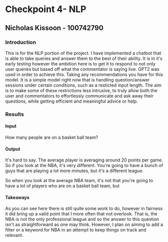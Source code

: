# Checkpoint 4- NLP
## Nicholas Kissoon - 100742790

### Introduction

This is for the NLP portion of the project. I have implemented a chatbot that is able to take queries and answer them to the best of their ability. It is in it's early testing however the ambition here is to get it to respond to not only user queries but based off what the commentator is saying live. GPT2 was used in order to achieve this. Taking any recommendations you have for this model. It is a simple model right now that is handling question/answer sessions under certain conditions, such as a resticted input length. The aim is to make some of these restrictions less intrusive, to truly allow both the user and commentators to effortlessly communicate and ask away their questions, while getting efficient and meaningful advice or help.

### Results

#### Input
How many people are on a basket ball team?

#### Output
It's hard to say. The average player is averaging around 20 points per game. So if you look at the NBA, it's very different. You're going to have a bunch of guys that are playing a lot more minutes, but it's a different league.

So when you look at the average NBA team, it's not that you're going to have a lot of players who are on a basket ball team, but

#### Takeaways

As you can see here there is still quite some work to do, however in fairness it did bring up a valid point that I more often that not overlook. That is, the NBA is not the only professional league and so the answer to this question isn't as straightforward as one may think. However, I plan on aiming to add a filter or a keyword for NBA in an attempt to keep things on track and relevant.